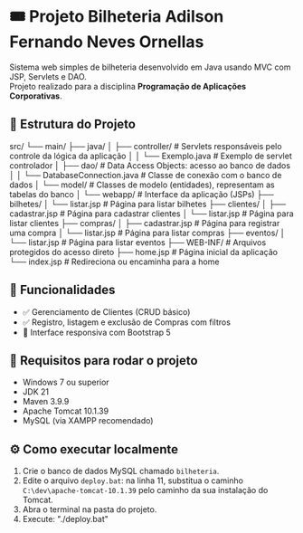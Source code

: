 # 🎟️ Projeto Bilheteria Adilson Fernando Neves Ornellas

Sistema web simples de bilheteria desenvolvido em Java usando MVC com JSP, Servlets e DAO.  
Projeto realizado para a disciplina **Programação de Aplicações Corporativas**.


## 📁 Estrutura do Projeto

src/
└── main/
    ├── java/
    │   ├── controller/              # Servlets responsáveis pelo controle da lógica da aplicação
    │   │   └── Exemplo.java         # Exemplo de servlet controlador
    │   ├── dao/                     # Data Access Objects: acesso ao banco de dados
    │   │   └── DatabaseConnection.java # Classe de conexão com o banco de dados
    │   └── model/                   # Classes de modelo (entidades), representam as tabelas do banco
    │
    └── webapp/                      # Interface da aplicação (JSPs)
        ├── bilhetes/
        │   └── listar.jsp           # Página para listar bilhetes
        ├── clientes/
        │   ├── cadastrar.jsp        # Página para cadastrar clientes
        │   └── listar.jsp           # Página para listar clientes
        ├── compras/
        │   ├── cadastrar.jsp        # Página para registrar uma compra
        │   └── listar.jsp           # Página para listar compras
        ├── eventos/
        │   └── listar.jsp           # Página para listar eventos
        ├── WEB-INF/                 # Arquivos protegidos do acesso direto
        ├── home.jsp                 # Página inicial da aplicação
        └── index.jsp                # Redireciona ou encaminha para a home


## 📌 Funcionalidades

- ✅ Gerenciamento de Clientes (CRUD básico)  
- ✅ Registro, listagem e exclusão de Compras com filtros  
- 🎨 Interface responsiva com Bootstrap 5

## 🚀 Requisitos para rodar o projeto

- Windows 7 ou superior  
- JDK 21  
- Maven 3.9.9  
- Apache Tomcat 10.1.39  
- MySQL (via XAMPP recomendado)

## ⚙️ Como executar localmente

1. Crie o banco de dados MySQL chamado `bilheteria`.  
2. Edite o arquivo `deploy.bat`: na linha 11, substitua o caminho `C:\dev\apache-tomcat-10.1.39` pelo caminho da sua instalação do Tomcat.  
3. Abra o terminal na pasta do projeto.  
4. Execute: "./deploy.bat"
